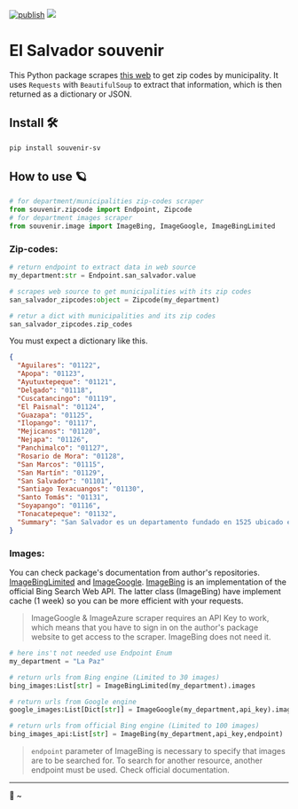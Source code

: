 <div aling="center">
 
[![publish](https://github.com/standoge/souvenir-sv/actions/workflows/publish.yml/badge.svg)](https://github.com/standoge/souvenir-sv/actions/workflows/publish.yml)
<img src="https://img.shields.io/badge/pip-v.2.1.5-blue" display="inline-block" />

</div>


# El Salvador souvenir

This Python package scrapes [this web](https://www.listasal.info/articulos/codigo-postal-el-salvador.shtml) to get zip codes by municipality. It uses `Requests` with `BeautifulSoup` to extract that information, which is then returned as a dictionary or JSON.
 ## Install 🛠️


```bash
pip install souvenir-sv
```

## How to use 🪐

```python
# for department/municipalities zip-codes scraper
from souvenir.zipcode import Endpoint, Zipcode
# for department images scraper
from souvenir.image import ImageBing, ImageGoogle, ImageBingLimited
```

### Zip-codes:

```python
# return endpoint to extract data in web source
my_department:str = Endpoint.san_salvador.value

# scrapes web source to get municipalities with its zip codes
san_salvador_zipcodes:object = Zipcode(my_department)

# retur a dict with municipalities and its zip codes
san_salvador_zipcodes.zip_codes
```

You must expect a dictionary like this.

```json
{
  "Aguilares": "01122",
  "Apopa": "01123",
  "Ayutuxtepeque": "01121",
  "Delgado": "01118",
  "Cuscatancingo": "01119",
  "El Paisnal": "01124",
  "Guazapa": "01125",
  "Ilopango": "01117",
  "Mejicanos": "01120",
  "Nejapa": "01126",
  "Panchimalco": "01127",
  "Rosario de Mora": "01128",
  "San Marcos": "01115",
  "San Martín": "01129",
  "San Salvador": "01101",
  "Santiago Texacuangos": "01130",
  "Santo Tomás": "01131",
  "Soyapango": "01116",
  "Tonacatepeque": "01132",
  "Summary": "San Salvador es un departamento fundado en 1525 ubicado en la Zona Central de El Salvador. Posee 3 distritos y 19 municipios."
}
```

### Images:
You can check package's documentation from author's repositories.
[ImageBingLimited](https://github.com/ffreemt/bing-image-urls) and [ImageGoogle](https://github.com/arrrlo/Google-Images-Search). [ImageBing](https://learn.microsoft.com/en-us/bing/search-apis/bing-image-search/reference/endpoints?source=recommendations) is an implementation of the official Bing Search Web API. The latter class (ImageBing) have implement cache (1 week) so you can be more efficient with your requests.

> ImageGoogle & ImageAzure scraper requires an API Key to work, which means that you have to sign in on the author's package website to get access to the scraper. ImageBing does not need it.

```python
# here ins't not needed use Endpoint Enum
my_department = "La Paz"

# return urls from Bing engine (Limited to 30 images)
bing_images:List[str] = ImageBingLimited(my_department).images

# return urls from Google engine
google_images:List[Dict[str]] = ImageGoogle(my_department,api_key).images

# return urls from official Bing engine (Limited to 100 images)
bing_images_api:List[str] = ImageBing(my_department,api_key,endpoint)
```

> `endpoint` parameter of ImageBing is necessary to specify that images are to be searched for. To search for another resource, another endpoint must be used. Check official documentation.

----
:bamboo: ~
